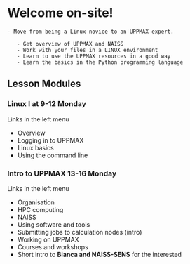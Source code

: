 # Welcome on-site!

```{admonition} Course punchline
- Move from being a Linux novice to an UPPMAX expert. 
```

```{admonition} Learning outcomes
   - Get overview of UPPMAX and NAISS
   - Work with your files in a LINUX environment
   - Learn to use the UPPMAX resources in a good way
   - Learn the basics in the Python programming language
```

## Lesson Modules
### Linux I at 9-12 Monday
Links in the left menu
- Overview
- Logging in to UPPMAX
- Linux basics
- Using the command line

### Intro to UPPMAX 13-16 Monday
Links in the left menu
- Organisation
- HPC computing
- NAISS
- Using software and tools
- Submitting jobs to calculation nodes (intro)
- Working on UPPMAX
- Courses and workshops
- Short intro to **Bianca and NAISS-SENS** for the interested
